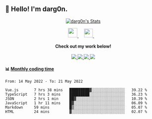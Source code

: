 <h2>👋 Hello! I'm darg0n.</h2>
<!-- 
[<img align="right" width="50%" src="https://github-readme-stats.vercel.app/api/top-langs/?username=dr-dargon&layout=compact">](https://github.com/dr-dargon) -->

<p align="center">
  <a href="https://github.com/dr-dargon" class="rich-diff-level-one">
    <img src="https://github-readme-stats.vercel.app/api?username=dr-dargon&show_icons=true&theme=buefy" alt="darg0n's Stats" ></a>
</p>

<p align="center">
    <a href="https://buymeacoffee.com/darg0n">
        <img src="https://img.icons8.com/ios-glyphs/256/808080/coffee.png" width="30px"/>
    </a> 
    &emsp;
    <a href="https://github.com/dr-dargon">
        <img src="https://img.icons8.com/material/256/808080/globe--v1.png" width="28px"/>
    </a>
    &emsp;
    <br><br>
        <strong>Check out my work below!</strong>   
    <br><br>
    <a href="https://github.com/dr-dargon">
    <img src="https://badges.pufler.dev/visits/dr-dargon/dr-dargon?style=flat-square&color=blue&logo=github">
  </a>
  <a href="https://github.com/dr-dargon">
    <img src="https://badges.pufler.dev/years/dr-dargon?style=flat-square&color=blue&logo=github">
  </a>
  <a href="https://github.com/dr-dargon">
    <img src="https://badges.pufler.dev/repos/dr-dargon?style=flat-square&color=blue&logo=github">
  </a>
  <a href="https://github.com/dr-dargon">
    <img src="https://badges.pufler.dev/commits/monthly/dr-dargon?style=flat-square&color=blue&logo=github">
  </a>
</p>


#### :bar_chart: [Monthly coding time](https://github.com/muety/wakapi)
<!--START_SECTION:waka-->

```text
From: 14 May 2022 - To: 21 May 2022

Vue.js       7 hrs 38 mins   █████████▓░░░░░░░░░░░░░░░   39.22 %
TypeScript   7 hrs 3 mins    █████████░░░░░░░░░░░░░░░░   36.23 %
JSON         2 hrs 1 min     ██▓░░░░░░░░░░░░░░░░░░░░░░   10.39 %
JavaScript   1 hr 11 mins    █▓░░░░░░░░░░░░░░░░░░░░░░░   06.09 %
Markdown     59 mins         █▒░░░░░░░░░░░░░░░░░░░░░░░   05.07 %
HTML         24 mins         ▓░░░░░░░░░░░░░░░░░░░░░░░░   02.07 %
```

<!--END_SECTION:waka-->
  
